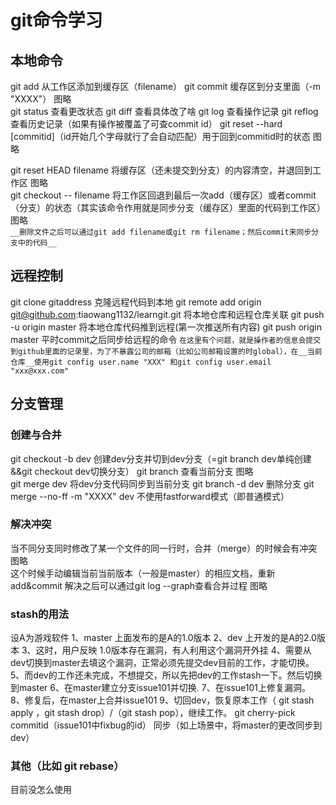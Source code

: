 # git命令学习

## 本地命令
git add 从工作区添加到缓存区（filename）
git commit 缓存区到分支里面（-m "XXXX"）
图略<br>
git status 查看更改状态
git diff 查看具体改了啥
git log 查看操作记录
git reflog 查看历史记录（如果有操作被覆盖了可查commit id）
git reset --hard [commitid]（id开始几个字母就行了会自动匹配）用于回到commitid时的状态
图略<br>

git reset HEAD filename 将缓存区（还未提交到分支）的内容清空，并退回到工作区
图略<br>
git checkout -- filename 将工作区回退到最后一次add（缓存区）或者commit（分支）的状态（其实该命令作用就是同步分支（缓存区）里面的代码到工作区）
图略<br>
`__删除文件之后可以通过git add filename或git rm filename；然后commit来同步分支中的代码__`

## 远程控制
git clone gitaddress 克隆远程代码到本地
git remote add origin git@github.com:tiaowang1132/learngit.git 将本地仓库和远程仓库关联
git push -u origin master 将本地仓库代码推到远程(第一次推送所有内容)
git push origin master 平时commit之后同步给远程的命令
`在这里有个问题，就是操作者的信息会提交到github里面的记录里，为了不暴露公司的邮箱（比如公司邮箱设置的时global），在__当前仓库__使用git config user.name "XXX" 和git config user.email "xxx@xxx.com"`

## 分支管理
### 创建与合并
git checkout -b dev 创建dev分支并切到dev分支（=git branch dev单纯创建&&git checkout dev切换分支）
git branch 查看当前分支
图略<br>
git merge dev 将dev分支代码同步到当前分支
git branch -d dev 删除分支
git merge --no-ff -m "XXXX" dev 不使用fastforward模式（即普通模式）
### 解决冲突
当不同分支同时修改了某一个文件的同一行时，合并（merge）的时候会有冲突
图略<br>
这个时候手动编辑当前当前版本（一般是master）的相应文档，重新add&commit
解决之后可以通过git log --graph查看合并过程
图略<br>

### stash的用法
设A为游戏软件 1、master 上面发布的是A的1.0版本 2、dev 上开发的是A的2.0版本 3、这时，用户反映 1.0版本存在漏洞，有人利用这个漏洞开外挂 4、需要从dev切换到master去填这个漏洞，正常必须先提交dev目前的工作，才能切换。 5、而dev的工作还未完成，不想提交，所以先把dev的工作stash一下。然后切换到master 6、在master建立分支issue101并切换. 7、在issue101上修复漏洞。 8、修复后，在master上合并issue101 9、切回dev，恢复原本工作（ git stash apply ，git stash drop）/（git stash pop），继续工作。
git cherry-pick commitid（issue101中fixbug的id） 同步（如上场景中，将master的更改同步到dev）
### 其他（比如 git rebase）
目前没怎么使用


